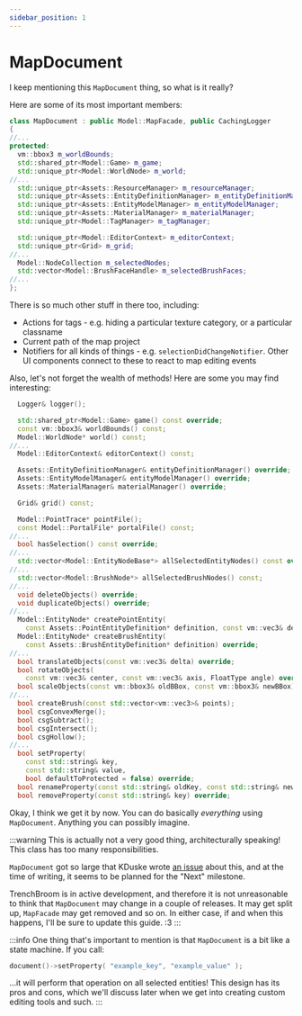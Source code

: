 ```yaml
---
sidebar_position: 1
---
```


# MapDocument

I keep mentioning this `MapDocument` thing, so what is it really?

Here are some of its most important members:

```cpp
class MapDocument : public Model::MapFacade, public CachingLogger
{
//...
protected:
  vm::bbox3 m_worldBounds;
  std::shared_ptr<Model::Game> m_game;
  std::unique_ptr<Model::WorldNode> m_world;
//...
  std::unique_ptr<Assets::ResourceManager> m_resourceManager;
  std::unique_ptr<Assets::EntityDefinitionManager> m_entityDefinitionManager;
  std::unique_ptr<Assets::EntityModelManager> m_entityModelManager;
  std::unique_ptr<Assets::MaterialManager> m_materialManager;
  std::unique_ptr<Model::TagManager> m_tagManager;

  std::unique_ptr<Model::EditorContext> m_editorContext;
  std::unique_ptr<Grid> m_grid;
//...
  Model::NodeCollection m_selectedNodes;
  std::vector<Model::BrushFaceHandle> m_selectedBrushFaces;
//...
};
```

There is so much other stuff in there too, including:
* Actions for tags - e.g. hiding a particular texture category, or a particular classname
* Current path of the map project
* Notifiers for all kinds of things - e.g. `selectionDidChangeNotifier`. Other UI components connect to these to react to map editing events

Also, let's not forget the wealth of methods! Here are some you may find interesting:
```cpp
  Logger& logger();

  std::shared_ptr<Model::Game> game() const override;
  const vm::bbox3& worldBounds() const;
  Model::WorldNode* world() const;
//...
  Model::EditorContext& editorContext() const;

  Assets::EntityDefinitionManager& entityDefinitionManager() override;
  Assets::EntityModelManager& entityModelManager() override;
  Assets::MaterialManager& materialManager() override;

  Grid& grid() const;

  Model::PointTrace* pointFile();
  const Model::PortalFile* portalFile() const;
//...
  bool hasSelection() const override;
//...
  std::vector<Model::EntityNodeBase*> allSelectedEntityNodes() const override;
//...
  std::vector<Model::BrushNode*> allSelectedBrushNodes() const;
//...
  void deleteObjects() override;
  void duplicateObjects() override;
//...
  Model::EntityNode* createPointEntity(
    const Assets::PointEntityDefinition* definition, const vm::vec3& delta) override;
  Model::EntityNode* createBrushEntity(
    const Assets::BrushEntityDefinition* definition) override;
//...
  bool translateObjects(const vm::vec3& delta) override;
  bool rotateObjects(
    const vm::vec3& center, const vm::vec3& axis, FloatType angle) override;
  bool scaleObjects(const vm::bbox3& oldBBox, const vm::bbox3& newBBox) override;
//...
  bool createBrush(const std::vector<vm::vec3>& points);
  bool csgConvexMerge();
  bool csgSubtract();
  bool csgIntersect();
  bool csgHollow();
//...
  bool setProperty(
    const std::string& key,
    const std::string& value,
    bool defaultToProtected = false) override;
  bool renameProperty(const std::string& oldKey, const std::string& newKey) override;
  bool removeProperty(const std::string& key) override;
```

Okay, I think we get it by now. You can do basically *everything* using `MapDocument`. Anything you can possibly imagine.

:::warning
This is actually not a very good thing, architecturally speaking! This class has too many responsibilities.

`MapDocument` got so large that KDuske wrote [an issue](https://github.com/TrenchBroom/TrenchBroom/issues/3617) about this, and at the time of writing, it seems to be planned for the "Next" milestone.

TrenchBroom is in active development, and therefore it is not unreasonable to think that `MapDocument` may change in a couple of releases. It may get split up, `MapFacade` may get removed and so on. In either case, if and when this happens, I'll be sure to update this guide. :3
:::

:::info
One thing that's important to mention is that `MapDocument` is a bit like a state machine. If you call:
```cpp
document()->setProperty( "example_key", "example_value" );
```
...it will perform that operation on all selected entities! This design has its pros and cons, which we'll discuss later when we get into creating custom editing tools and such.
:::

